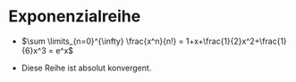 # Exponenzialreihe

- $\sum \limits_{n=0}^{\infty} \frac{x^n}{n!} = 1+x+\frac{1}{2}x^2+\frac{1}{6}x^3 = e^x$

- Diese Reihe ist absolut konvergent.